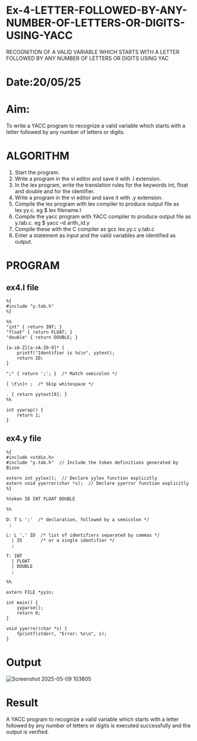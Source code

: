 # Ex-4-LETTER-FOLLOWED-BY-ANY-NUMBER-OF-LETTERS-OR-DIGITS-USING-YACC
RECOGNITION OF A VALID VARIABLE WHICH STARTS WITH A LETTER FOLLOWED BY ANY NUMBER OF LETTERS OR DIGITS USING YAC
# Date:20/05/25
# Aim:
To write a YACC program to recognize a valid variable which starts with a letter followed by any number of letters or digits.
# ALGORITHM
1.	Start the program.
2.	Write a program in the vi editor and save it with .l extension.
3.	In the lex program, write the translation rules for the keywords int, float and double and for the identifier.
4.	Write a program in the vi editor and save it with .y extension.
5.	Compile the lex program with lex compiler to produce output file as lex.yy.c. eg $ lex filename.l
6.	Compile the yacc program with YACC compiler to produce output file as y.tab.c. eg $ yacc –d arith_id.y
7.	Compile these with the C compiler as gcc lex.yy.c y.tab.c
8.	Enter a statement as input and the valid variables are identified as output.
# PROGRAM
## ex4.l file
```
%{
#include "y.tab.h"
%}

%%
"int" { return INT; }
"float" { return FLOAT; }
"double" { return DOUBLE; }

[a-zA-Z][a-zA-Z0-9]* {
    printf("Identifier is %s\n", yytext);
    return ID;
}

";" { return ';'; }  /* Match semicolon */

[ \t\n]+ ;  /* Skip whitespace */

. { return yytext[0]; }
%%

int yywrap() {
    return 1;
}
```

## ex4.y file 
```
%{
#include <stdio.h>
#include "y.tab.h"  // Include the token definitions generated by Bison

extern int yylex();  // Declare yylex function explicitly
extern void yyerror(char *s);  // Declare yyerror function explicitly
%}

%token ID INT FLOAT DOUBLE

%%

D: T L ';'  /* declaration, followed by a semicolon */
 ;

L: L ',' ID  /* list of identifiers separated by commas */
  | ID       /* or a single identifier */
  ;

T: INT
  | FLOAT
  | DOUBLE
  ;

%%

extern FILE *yyin;

int main() {
    yyparse();
    return 0;
}

void yyerror(char *s) {
    fprintf(stderr, "Error: %s\n", s);
}
```

# Output
![Screenshot 2025-05-09 103805](https://github.com/user-attachments/assets/c3512b92-59b7-493b-9c7d-43fee6468a88)


# Result
A YACC program to recognize a valid variable which starts with a letter followed by any number of letters or digits is executed successfully and the output is verified.

